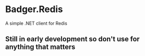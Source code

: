 # Badger.Redis
A simple .NET client for Redis

## Still in early development so don't use for anything that matters

